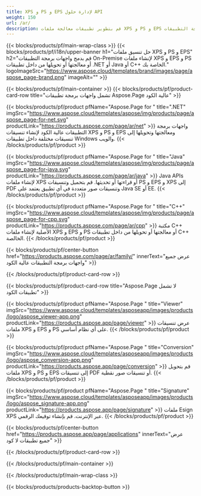 ```yaml
---
title: XPS و PS و EPS لإدارة حلول API
weight: 150
url: /ar/
description: قم بتطوير تطبيقات معالجة ملفات XPS و PS و EPS باستخدام واجهات برمجة التطبيقات On-Premise أو Cloud API ، أو ببساطة استخدم التطبيقات عبر الأنظمة الأساسية لعرض ملفات XPS و PS و EPS أو دمجها أو تحويلها.
---
```



{{< blocks/products/pf/main-wrap-class >}}
{{< blocks/products/pf/i18n/upper-banner h1="حل تنسيق ملفات XPS و PS و EPS" h2="قم بدمج واجهات برمجة التطبيقات On-Premise لإنشاء ملفات XPS و EPS و PS أو معالجتها أو تحويلها من داخل تطبيقات .NET أو Java أو C++ الخاصة بك." logoImageSrc="https://www.aspose.cloud/templates/brand/images/page/aspose_page-brand.png" imageAlt="" >}}

{{< blocks/products/pf/main-container >}}
{{< blocks/products/pf/product-card-row title="تشمل واجهات برمجة تطبيقات Aspose.Page عالية الكود" >}}

{{< blocks/products/pf/product pfName="Aspose.Page for " title=".NET" imgSrc="https://www.aspose.cloud/templates/aspose/img/products/page/aspose_page-for-net.svg" productLink="https://products.aspose.com/page/ar/net" >}}
واجهات برمجة التطبيقات عالية الكود لإنشاء تنسيقات XPS و PS و EPS ومعالجتها وتحويلها إلى تنسيقات مختلفة داخل تطبيقات Windows والويب.
{{< /blocks/products/pf/product >}}

{{< blocks/products/pf/product pfName="Aspose.Page for " title="Java" imgSrc="https://www.aspose.cloud/templates/aspose/img/products/page/aspose_page-for-java.svg" productLink="https://products.aspose.com/page/ar/java" >}}
Java APIs لإنشاء ملفات XPS أو قراءتها أو تحديثها. قم بتحميل وتنسيقات PS و EPS و XPS إلى PDF وتنسيقات صور متعددة في أي تطبيق يعتمد على Java SE أو EE.
{{< /blocks/products/pf/product >}}

{{< blocks/products/pf/product pfName="Aspose.Page for " title="C++" imgSrc="https://www.aspose.cloud/templates/aspose/img/products/page/aspose_page-for-cpp.svg" productLink="https://products.aspose.com/page/ar/cpp" >}}
مكتبة C++ الأصلية لإنشاء ملفات XPS و EPS و PS أو معالجتها أو تحويلها من داخل تطبيقات C++ الخالصة.
{{< /blocks/products/pf/product >}}

{{< blocks/products/pf/center-button href="https://products.aspose.com/page/ar/family/" innerText="عرض جميع واجهات برمجة التطبيقات عالية الكود" >}}

{{< /blocks/products/pf/product-card-row >}}

{{< blocks/products/pf/product-card-row title="Aspose.Page لا تشمل تطبيقات الكود" >}}

{{< blocks/products/pf/product pfName="Aspose.Page " title="Viewer" imgSrc="https://www.aspose.cloud/templates/asposeapp/images/products/logo/aspose_viewer-app.png" productLink="https://products.aspose.app/page/viewer" >}}
عرض تنسيقات ملفات XPS و EPS و PS على أي نظام أساسي.
{{< /blocks/products/pf/product >}}

{{< blocks/products/pf/product pfName="Aspose.Page " title="Conversion" imgSrc="https://www.aspose.cloud/templates/asposeapp/images/products/logo/aspose_conversion-app.png" productLink="https://products.aspose.app/page/conversion" >}}
قم بتحويل ملفات XPS و PS و EPS إلى تنسيقات PDF أو تنسيقات صور نقطية.
{{< /blocks/products/pf/product >}}

{{< blocks/products/pf/product pfName="Aspose.Page " title="Signature" imgSrc="https://www.aspose.cloud/templates/asposeapp/images/products/logo/aspose_signature-app.png" productLink="https://products.aspose.app/page/signature" >}}
ملفات Esign XPS عبر الإنترنت. قم بإنشاء توقيعك الرقمي.
{{< /blocks/products/pf/product >}}

{{< blocks/products/pf/center-button href="https://products.aspose.app/page/applications" innerText="عرض جميع تطبيقات لا كود" >}}

{{< /blocks/products/pf/product-card-row >}}

{{< /blocks/products/pf/main-container >}}


{{< /blocks/products/pf/main-wrap-class >}}

{{< blocks/products/products-backtop-button >}}